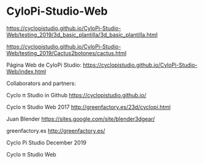 # CyloPi-Studio-Web

https://cyclopistudio.github.io/CyloPi-Studio-Web/testing_2019/3d_basic_plantilla/3d_basic_plantilla.html



https://cyclopistudio.github.io/CyloPi-Studio-Web/testing_2019/Cactus2botones/cactus.html

Página Web de  CyloPi Studio:
https://cyclopistudio.github.io/CyloPi-Studio-Web/index.html

Collaborators and partners:

Cyclo π Studio in Github https://cyclopistudio.github.io/

Cyclo π Studio Web 2017  http://greenfactory.es/23d/cyclopi.html

Juan Blender  https://sites.google.com/site/blender3dgear/

greenfactory.es http://greenfactory.es/



Cyclo Pi Studio December 2019

Cyclo π Studio Web
